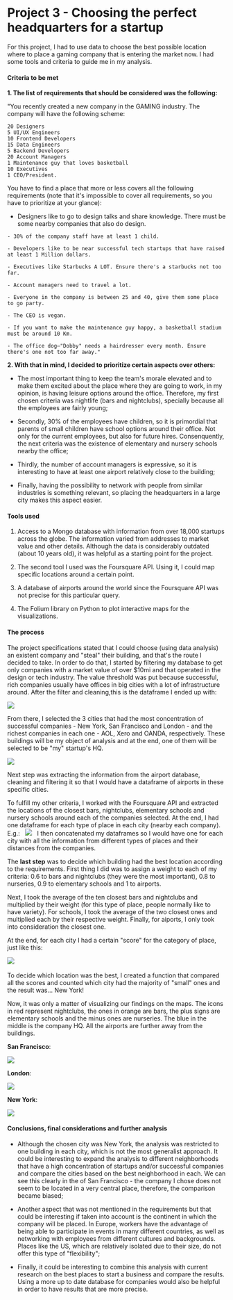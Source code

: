 # Project 3 - Choosing the perfect headquarters for a startup

For this project, I had to use data to choose the best possible location where to place a gaming company that is entering the market now. I had some tools and criteria to guide me in my analysis.

#### Criteria to be met  


**1. The list of requirements that should be considered was the following:**
 
   
   "You recently created a new company in the GAMING industry. The company will have the following scheme:

    20 Designers
    5 UI/UX Engineers
    10 Frontend Developers
    15 Data Engineers
    5 Backend Developers
    20 Account Managers
    1 Maintenance guy that loves basketball
    10 Executives
    1 CEO/President.  
    

You have to find a place that more or less covers all the following requirements (note that it's impossible to cover all requirements, so you have to prioritize at your glance):


   - Designers like to go to design talks and share knowledge. There must be some nearby companies that also do design.

    - 30% of the company staff have at least 1 child. 

    - Developers like to be near successful tech startups that have raised at least 1 Million dollars.

    - Executives like Starbucks A LOT. Ensure there's a starbucks not too far.

    - Account managers need to travel a lot.

    - Everyone in the company is between 25 and 40, give them some place to go party.

    - The CEO is vegan.

    - If you want to make the maintenance guy happy, a basketball stadium must be around 10 Km.

    - The office dog—"Dobby" needs a hairdresser every month. Ensure there's one not too far away."


**2. With that in mind, I decided to prioritize certain aspects over others:**
* The most important thing to keep the team's morale elevated and to make them excited about the place where they are going to work, in my opinion, is having leisure options around the office. Therefore, my first chosen criteria was nightlife (bars and nightclubs), specially because all the employees are fairly young;
    &nbsp; 

* Secondly, 30% of the employees have children, so it is primordial that parents of small children have school options around their office. Not only for the current employees, but also for future hires. Consenquently, the next criteria was the existence of elementary and nursery schools nearby the office;
    &nbsp; 

* Thirdly, the number of account managers is expressive, so it is interesting to have at least one airport relatively close to the building;
    &nbsp; 

* Finally, having the possibility to network with people from similar industries is something relevant, so placing the headquarters in a large city makes this aspect easier.
    &nbsp; 


   

#### Tools used  

1. Access to a Mongo database with information from over 18,000 startups across the globe. The information varied from addresses to market value and other details. Although the data is considerably outdated (about 10 years old), it was helpful as a starting point for the project.
   &nbsp; 

2. The second tool I used was the Foursquare API. Using it, I could map specific locations around a certain point. 
      &nbsp; 

3. A database of airports around the world since the Foursquare API was not precise for this particular query.
      &nbsp; 

4. The Folium library on Python to plot interactive maps for the visualizations.
     &nbsp; 



#### The process  

The project specifications stated that I could choose (using data analysis) an existent company and "steal" their building, and that's the route I decided to take. In order to do that, I started by filtering my database to get only companies with a market value of over $10mi and that operated in the design or tech industry. The value threshold was put because successful, rich companies usually have offices in big cities with a lot of infrastructure around. After the filter and cleaning,this is the dataframe I ended up with:  

![](images/filtered_companies.jpg)  


From there, I selected the 3 cities that had the most concentration of successful companies - New York, San Francisco and London - and the richest companies in each one - AOL, Xero and OANDA, respectively. These buildings will be my object of analysis and at the end, one of them will be selected to be "my" startup's HQ.  


![](images/top_companies.jpg)

Next step was extracting the information from the airport database, cleaning and filtering it so that I would have a dataframe of airports in these specific cities.  

To fulfill my other criteria, I worked with the Foursquare API and extracted the locations of the closest bars, nightclubs, elementary schools and nursery schools around each of the companies selected. At the end, I had one dataframe for each type of place in each city (nearby each company). E.g.:
   &nbsp; 
![](images/bars_london_df.jpg)
   &nbsp; 
I then concatenated my dataframes so I would have one for each city with all the information from different types of places and their distances from the companies.
   &nbsp; 

The **last step** was to decide which building had the best location according to the requirements.
First thing I did was to assign a weight to each of my criteria: 0.6 to bars and nightclubs (they were the most important), 0.8 to nurseries, 0.9 to elementary schools and 1 to airports.  


Next, I took the average of the ten closest bars and nightclubs and multiplied by their weight (for this type of place, people normally like to have variety). For schools, I took the average of the two closest ones and multiplied each by their respective weight.
Finally, for aiports, I only took into consideration the closest one.
   &nbsp; 

At the end, for each city I had a certain "score" for the category of place, just like this:

![](images/london_weight.jpg)
   &nbsp; 

To decide which location was the best, I created a function that compared all the scores and counted which city had the majority of "small" ones and the result was... New York!  

Now, it was only a matter of visualizing our findings on the maps. The icons in red represent nightclubs, the ones in orange are bars, the plus signs are elementary schools and the minus ones are nurseries. The blue in the middle is the company HQ. All the airports are further away from the buildings.  


**San Francisco**:  

![](images/map_sanfrancisco..jpg)

**London**:  

![](images/map_london.jpg)

**New York**:  

![](images/map_newyork.jpg)

#### Conclusions, final considerations and further analysis

* Although the chosen city was New York, the analysis was restricted to one building in each city, which is not the most generalist approach. It could be interesting to expand the analysis to different neighborhoods that have a high concentration of startups and/or successful companies and compare the cities based on the best neighborhood in each. We can see this clearly in the of San Francisco - the company I chose does not seem to be located in a very central place, therefore, the comparison became biased;  

* Another aspect that was not mentioned in the requirements but that could be interesting if taken into account is the continent in which the company will be placed. In Europe, workers have the advantage of being able to participate in events in many different countries, as well as networking with employees from different cultures and backgrounds. Places like the US, which are relatively isolated due to their size, do not offer this type of "flexibility";  

* Finally, it could be interesting to combine this analysis with current research on the best places to start a business and compare the results. Using a more up to date database for companies would also be helpful in order to have results that are more precise.  

